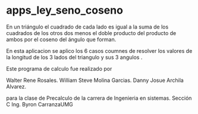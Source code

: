 # apps_ley_seno_coseno

En un triángulo el cuadrado de cada lado es igual a la suma de los cuadrados de los otros dos menos el doble producto del producto de ambos por el coseno del ángulo que forman.

En esta aplicacion se aplico los 6 casos coumnes de resolver los valores de la longitud de los 3 lados del triangulo 
y sus 3 angulos .

Este programa de calculo fue realizado por 

Walter Rene Rosales.
William Steve Molina Garcias. 
Danny Josue Archila Alvarez.

para la clase de Precalculo de la carrera de Ingenieria en sistemas.
Sección C 
Ing. Byron CarranzaUMG

